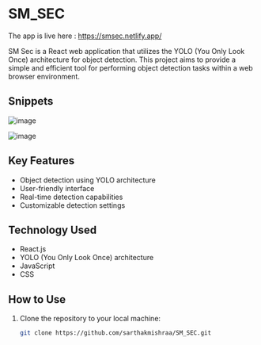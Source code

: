 # SM_SEC

The app is live here : https://smsec.netlify.app/

SM Sec is a React web application that utilizes the YOLO (You Only Look Once) architecture for object detection. This project aims to provide a simple and efficient tool for performing object detection tasks within a web browser environment.

## Snippets

![image](https://github.com/sarthakmishraa/SM_SEC/assets/56118819/9abae56c-947f-4f5c-beef-2dd3526e4324)

![image](https://github.com/sarthakmishraa/SM_SEC/assets/56118819/49748272-3b14-4143-9b71-3ac3783faa6b)

## Key Features
- Object detection using YOLO architecture
- User-friendly interface
- Real-time detection capabilities
- Customizable detection settings

## Technology Used
- React.js
- YOLO (You Only Look Once) architecture
- JavaScript
- CSS

## How to Use
1. Clone the repository to your local machine:
   ```bash
   git clone https://github.com/sarthakmishraa/SM_SEC.git
